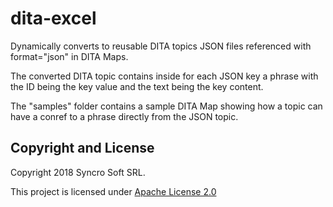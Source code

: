 # dita-excel
Dynamically converts to reusable DITA topics JSON files referenced with format="json" in DITA Maps.

The converted DITA topic contains inside for each JSON key a phrase with the ID being the key value and the text being the key content.

The "samples" folder contains a sample DITA Map showing how a topic can have a conref to a phrase directly from the JSON topic.

Copyright and License
---------------------
Copyright 2018 Syncro Soft SRL.

This project is licensed under [Apache License 2.0](https://github.com/oxygenxml/dita-json/blob/master/LICENSE)

